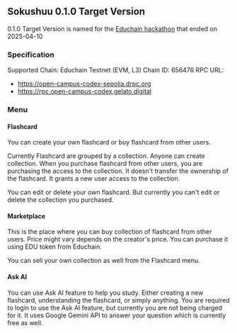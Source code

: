 ## Sokushuu 0.1.0 Target Version

0.1.0 Target Version is named for the [Educhain hackathon](https://www.hackquest.io/hackathons/EDU-Chain-Semester-3) that ended on 2025-04-10

### Specification

Supported Chain: Educhain Testnet (EVM, L3)
Chain ID: 656476
RPC URL: 
- https://open-campus-codex-sepolia.drpc.org
- https://rpc.open-campus-codex.gelato.digital

### Menu

#### Flashcard

You can create your own flashcard or buy flashcard from other users.

Currently Flashcard are grouped by a collection. Anyone can create collection. When you purchase flashcard from other users, you are purchasing the access to the collection. It doesn't transfer the ownership of the flashcard. It grants a new user access to the collection.

You can edit or delete your own flashcard. But currently you can't edit or delete the collection you purchased.

#### Marketplace

This is the place where you can buy collection of flashcard from other users. Price might vary depends on the creator's price. You can purchase it using EDU token from Educhain.

You can sell your own collection as well from the Flashcard menu.

#### Ask AI

You can use Ask AI feature to help you study. Either creating a new flashcard, understanding the flashcard, or simply anything. You are required to login to use the Ask AI feature, but currently you are not being charged for it. It uses Google Gemini API to answer your question which is currently free as well.
